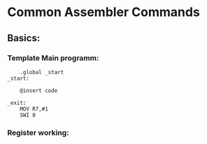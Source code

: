 # Common Assembler Commands

## Basics:

### Template Main programm:

```assembly
    .global _start
_start:

    @insert code

_exit:
    MOV R7,#1
    SWI 0
```


### Register working:


